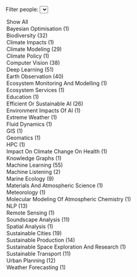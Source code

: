 <label for="tagFilter">Filter people:</label>
<select id="tagFilter">
<option value="all">Show All</option>
<option value="Bayesian Optimisation">Bayesian Optimisation (1)</option>
<option value="Biodiversity">Biodiversity (32)</option>
<option value="Climate Impacts">Climate Impacts (1)</option>
<option value="Climate Modeling">Climate Modeling (29)</option>
<option value="Climate Policy">Climate Policy (1)</option>
<option value="Computer Vision">Computer Vision (38)</option>
<option value="Deep Learning">Deep Learning (51)</option>
<option value="Earth Observation">Earth Observation (40)</option>
<option value="Ecosystem Monitoring And Modelling">Ecosystem Monitoring And Modelling (1)</option>
<option value="Ecosystem Services">Ecosystem Services (1)</option>
<option value="Education">Education (1)</option>
<option value="Efficient Or Sustainable AI">Efficient Or Sustainable AI (26)</option>
<option value="Environment Impacts Of AI">Environment Impacts Of AI (1)</option>
<option value="Extreme Weather">Extreme Weather (1)</option>
<option value="Fluid Dynamics">Fluid Dynamics (1)</option>
<option value="GIS">GIS (1)</option>
<option value="Geomatics">Geomatics (1)</option>
<option value="HPC">HPC (1)</option>
<option value="Impact On Climate Change On Health">Impact On Climate Change On Health (1)</option>
<option value="Knowledge Graphs">Knowledge Graphs (1)</option>
<option value="Machine Learning">Machine Learning (55)</option>
<option value="Machine Listening">Machine Listening (2)</option>
<option value="Marine Ecology">Marine Ecology (9)</option>
<option value="Materials And Atmospheric Science">Materials And Atmospheric Science (1)</option>
<option value="Meteorology">Meteorology (1)</option>
<option value="Molecular Modeling Of Atmospheric Chemistry">Molecular Modeling Of Atmospheric Chemistry (1)</option>
<option value="NLP">NLP (13)</option>
<option value="Remote Sensing">Remote Sensing (1)</option>
<option value="Soundscape Analysis">Soundscape Analysis (11)</option>
<option value="Spatial Analysis">Spatial Analysis (1)</option>
<option value="Sustainable Cities">Sustainable Cities (19)</option>
<option value="Sustainable Production">Sustainable Production (14)</option>
<option value="Sustainable Space Exploration And Research">Sustainable Space Exploration And Research (1)</option>
<option value="Sustainable Transport">Sustainable Transport (11)</option>
<option value="Urban Planning">Urban Planning (12)</option>
<option value="Weather Forecasting">Weather Forecasting (1)</option></select>

<script>
        document.getElementById('tagFilter').addEventListener('change', function () {
            const selectedTag = this.value;
            document.querySelectorAll('.content').forEach(div => {
                const tags = div.getAttribute('data-tags').split(',');
                if (selectedTag === 'all' || tags.includes(selectedTag)) {
                    div.classList.remove('hidden');
                } else {
                    div.classList.add('hidden');
                }
            });
        });
</script>

